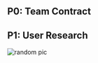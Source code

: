 ## P0: Team Contract



## P1: User Research
![random pic](https://github.com/SaraK207/CPSC481-Portfolio/1.jfif)
